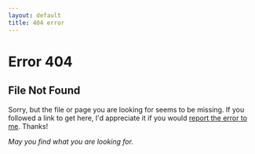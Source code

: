 ```yaml
---
layout: default
title: 404 error
---
```


# Error 404

## File Not Found

Sorry, but the file or page you are looking for seems to be missing. If you followed a link to get here, I'd appreciate it if you would [report the error to me](mailto:josh@shapbio.net). Thanks!

*May you find what you are looking for.*
